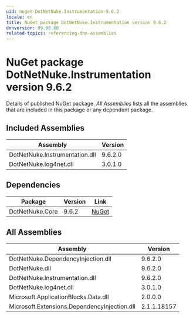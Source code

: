 ```yaml
---
uid: nuget-DotNetNuke.Instrumentation-9.6.2
locale: en
title: NuGet package DotNetNuke.Instrumentation version 9.6.2
dnnversion: 09.08.00
related-topics: referencing-dnn-assemblies
---
```


# NuGet package DotNetNuke.Instrumentation version 9.6.2
Details of published NuGet package.
*All Assemblies* lists all the assemblies that are included in this package or any dependent package.

## Included Assemblies

|Assembly|Version|
|---|---|
|DotNetNuke.Instrumentation.dll|9.6.2.0|
|DotNetNuke.log4net.dll|3.0.1.0|

## Dependencies

|Package|Version|Link|
|---|---|---|
|DotNetNuke.Core|9.6.2|[NuGet](https://www.nuget.org/packages/DotNetNuke.Core/9.6.2)|

## All Assemblies

|Assembly|Version|
|---|---|
|DotNetNuke.DependencyInjection.dll|9.6.2.0|
|DotNetNuke.dll|9.6.2.0|
|DotNetNuke.Instrumentation.dll|9.6.2.0|
|DotNetNuke.log4net.dll|3.0.1.0|
|Microsoft.ApplicationBlocks.Data.dll|2.0.0.0|
|Microsoft.Extensions.DependencyInjection.dll|2.1.1.18157|

